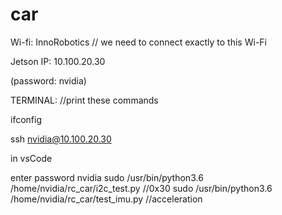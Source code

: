 # car

Wi-fi: InnoRobotiсs // we need to connect exactly to this Wi-Fi

Jetson IP: 10.100.20.30 

(password: nvidia)

TERMINAL: //print these commands

ifconfig

ssh nvidia@10.100.20.30 


in vsCode

enter password nvidia
sudo /usr/bin/python3.6 /home/nvidia/rc_car/i2c_test.py //0x30
sudo /usr/bin/python3.6 /home/nvidia/rc_car/test_imu.py //acceleration

